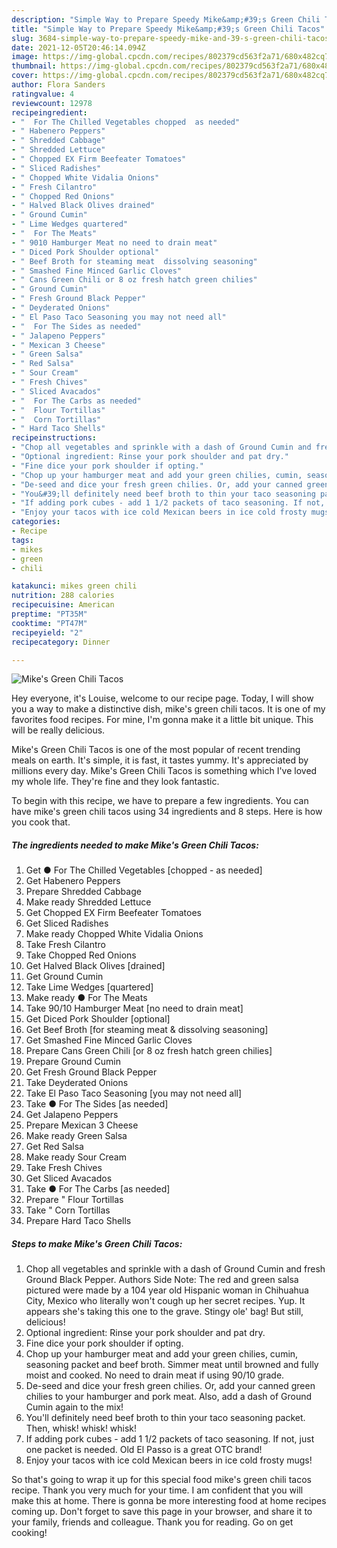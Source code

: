 ```yaml
---
description: "Simple Way to Prepare Speedy Mike&amp;#39;s Green Chili Tacos"
title: "Simple Way to Prepare Speedy Mike&amp;#39;s Green Chili Tacos"
slug: 3684-simple-way-to-prepare-speedy-mike-and-39-s-green-chili-tacos
date: 2021-12-05T20:46:14.094Z
image: https://img-global.cpcdn.com/recipes/802379cd563f2a71/680x482cq70/mikes-green-chili-tacos-recipe-main-photo.jpg
thumbnail: https://img-global.cpcdn.com/recipes/802379cd563f2a71/680x482cq70/mikes-green-chili-tacos-recipe-main-photo.jpg
cover: https://img-global.cpcdn.com/recipes/802379cd563f2a71/680x482cq70/mikes-green-chili-tacos-recipe-main-photo.jpg
author: Flora Sanders
ratingvalue: 4
reviewcount: 12978
recipeingredient:
- "  For The Chilled Vegetables chopped  as needed"
- " Habenero Peppers"
- " Shredded Cabbage"
- " Shredded Lettuce"
- " Chopped EX Firm Beefeater Tomatoes"
- " Sliced Radishes"
- " Chopped White Vidalia Onions"
- " Fresh Cilantro"
- " Chopped Red Onions"
- " Halved Black Olives drained"
- " Ground Cumin"
- " Lime Wedges quartered"
- "  For The Meats"
- " 9010 Hamburger Meat no need to drain meat"
- " Diced Pork Shoulder optional"
- " Beef Broth for steaming meat  dissolving seasoning"
- " Smashed Fine Minced Garlic Cloves"
- " Cans Green Chili or 8 oz fresh hatch green chilies"
- " Ground Cumin"
- " Fresh Ground Black Pepper"
- " Deyderated Onions"
- " El Paso Taco Seasoning you may not need all"
- "  For The Sides as needed"
- " Jalapeno Peppers"
- " Mexican 3 Cheese"
- " Green Salsa"
- " Red Salsa"
- " Sour Cream"
- " Fresh Chives"
- " Sliced Avacados"
- "  For The Carbs as needed"
- "  Flour Tortillas"
- "  Corn Tortillas"
- " Hard Taco Shells"
recipeinstructions:
- "Chop all vegetables and sprinkle with a dash of Ground Cumin and fresh Ground Black Pepper. Authors Side Note: The red and green salsa pictured were made by a 104 year old Hispanic woman in Chihuahua City, Mexico who literally won&#39;t cough up her secret recipes. Yup. It appears she&#39;s taking this one to the grave. Stingy ole&#39; bag! But still, delicious!"
- "Optional ingredient: Rinse your pork shoulder and pat dry."
- "Fine dice your pork shoulder if opting."
- "Chop up your hamburger meat and add your green chilies, cumin, seasoning packet and beef broth. Simmer meat until browned and fully moist and cooked. No need to drain meat if using 90/10 grade."
- "De-seed and dice your fresh green chilies. Or, add your canned green chilies to your hamburger and pork meat. Also, add a dash of Ground Cumin again to the mix!"
- "You&#39;ll definitely need beef broth to thin your taco seasoning packet. Then, whisk! whisk! whisk!"
- "If adding pork cubes - add 1 1/2 packets of taco seasoning. If not, just one packet is needed. Old El Passo is a great OTC brand!"
- "Enjoy your tacos with ice cold Mexican beers in ice cold frosty mugs!"
categories:
- Recipe
tags:
- mikes
- green
- chili

katakunci: mikes green chili 
nutrition: 288 calories
recipecuisine: American
preptime: "PT35M"
cooktime: "PT47M"
recipeyield: "2"
recipecategory: Dinner

---
```



![Mike&#39;s Green Chili Tacos](https://img-global.cpcdn.com/recipes/802379cd563f2a71/680x482cq70/mikes-green-chili-tacos-recipe-main-photo.jpg)

Hey everyone, it's Louise, welcome to our recipe page. Today, I will show you a way to make a distinctive dish, mike&#39;s green chili tacos. It is one of my favorites food recipes. For mine, I'm gonna make it a little bit unique. This will be really delicious.

Mike&#39;s Green Chili Tacos is one of the most popular of recent trending meals on earth. It's simple, it is fast, it tastes yummy. It's appreciated by millions every day. Mike&#39;s Green Chili Tacos is something which I've loved my whole life. They're fine and they look fantastic.




To begin with this recipe, we have to prepare a few ingredients. You can have mike&#39;s green chili tacos using 34 ingredients and 8 steps. Here is how you cook that.

<!--inarticleads1-->

##### The ingredients needed to make Mike&#39;s Green Chili Tacos:

1. Get  ● For The Chilled Vegetables [chopped - as needed]
1. Get  Habenero Peppers
1. Prepare  Shredded Cabbage
1. Make ready  Shredded Lettuce
1. Get  Chopped EX Firm Beefeater Tomatoes
1. Get  Sliced Radishes
1. Make ready  Chopped White Vidalia Onions
1. Take  Fresh Cilantro
1. Take  Chopped Red Onions
1. Get  Halved Black Olives [drained]
1. Get  Ground Cumin
1. Take  Lime Wedges [quartered]
1. Make ready  ● For The Meats
1. Take  90/10 Hamburger Meat [no need to drain meat]
1. Get  Diced Pork Shoulder [optional]
1. Get  Beef Broth [for steaming meat &amp; dissolving seasoning]
1. Get  Smashed Fine Minced Garlic Cloves
1. Prepare  Cans Green Chili [or 8 oz fresh hatch green chilies]
1. Prepare  Ground Cumin
1. Get  Fresh Ground Black Pepper
1. Take  Deyderated Onions
1. Take  El Paso Taco Seasoning [you may not need all]
1. Take  ● For The Sides [as needed]
1. Get  Jalapeno Peppers
1. Prepare  Mexican 3 Cheese
1. Make ready  Green Salsa
1. Get  Red Salsa
1. Make ready  Sour Cream
1. Take  Fresh Chives
1. Get  Sliced Avacados
1. Take  ● For The Carbs [as needed]
1. Prepare  &#34; Flour Tortillas
1. Take  &#34; Corn Tortillas
1. Prepare  Hard Taco Shells




<!--inarticleads2-->

##### Steps to make Mike&#39;s Green Chili Tacos:

1. Chop all vegetables and sprinkle with a dash of Ground Cumin and fresh Ground Black Pepper. Authors Side Note: The red and green salsa pictured were made by a 104 year old Hispanic woman in Chihuahua City, Mexico who literally won&#39;t cough up her secret recipes. Yup. It appears she&#39;s taking this one to the grave. Stingy ole&#39; bag! But still, delicious!
1. Optional ingredient: Rinse your pork shoulder and pat dry.
1. Fine dice your pork shoulder if opting.
1. Chop up your hamburger meat and add your green chilies, cumin, seasoning packet and beef broth. Simmer meat until browned and fully moist and cooked. No need to drain meat if using 90/10 grade.
1. De-seed and dice your fresh green chilies. Or, add your canned green chilies to your hamburger and pork meat. Also, add a dash of Ground Cumin again to the mix!
1. You&#39;ll definitely need beef broth to thin your taco seasoning packet. Then, whisk! whisk! whisk!
1. If adding pork cubes - add 1 1/2 packets of taco seasoning. If not, just one packet is needed. Old El Passo is a great OTC brand!
1. Enjoy your tacos with ice cold Mexican beers in ice cold frosty mugs!




So that's going to wrap it up for this special food mike&#39;s green chili tacos recipe. Thank you very much for your time. I am confident that you will make this at home. There is gonna be more interesting food at home recipes coming up. Don't forget to save this page in your browser, and share it to your family, friends and colleague. Thank you for reading. Go on get cooking!
